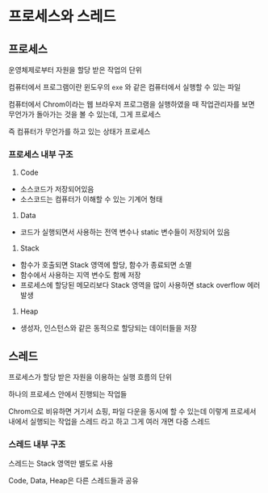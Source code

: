 # 프로세스와 스레드

## 프로세스

운영체제로부터 자원을 할당 받은 작업의 단위

컴퓨터에서 프로그램이란 윈도우의 `exe` 와 같은 컴퓨터에서 실행할 수 있는 파일

컴퓨터에서 Chrom이라는 웹 브라우저 프로그램을 실행하였을 때 작업관리자를 보면 무언가가 돌아가는 것을 볼 수 있는데, 그게 프로세스

즉 컴퓨터가 무언가를 하고 있는 상태가 프로세스

### 프로세스 내부 구조



1. Code
- 소스코드가 저장되어있음
- 소스코드는 컴퓨터가 이해할 수 있는 기계어 형태

1. Data
- 코드가 실행되면서 사용하는 전역 변수나 static 변수들이 저장되어 있음

1. Stack
- 함수가 호출되면 Stack 영역에 할당, 함수가 종료되면 소멸
- 함수에서 사용하는 지역 변수도 함께 저장
- 프로세스에 할당된 메모리보다 Stack 영역을 많이 사용하면 stack overflow 에러 발생

1. Heap
- 생성자, 인스턴스와 같은 동적으로 할당되는 데이터들을 저장

## 스레드

프로세스가 할당 받은 자원을 이용하는 실행 흐름의 단위

하나의 프로세스 안에서 진행되는 작업들

Chrom으로 비유하면 거기서 쇼핑, 파일 다운을 동시에 할 수 있는데 이렇게 프로세서 내에서 실행되는 작업을 스레드 라고 하고 그게 여러 개면 다중 스레드

### 스레드 내부 구조

스레드는 Stack 영역만 별도로 사용

Code, Data, Heap은 다른 스레드들과 공유

